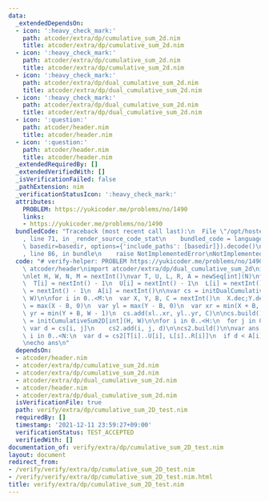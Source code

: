 ```yaml
---
data:
  _extendedDependsOn:
  - icon: ':heavy_check_mark:'
    path: atcoder/extra/dp/cumulative_sum_2d.nim
    title: atcoder/extra/dp/cumulative_sum_2d.nim
  - icon: ':heavy_check_mark:'
    path: atcoder/extra/dp/cumulative_sum_2d.nim
    title: atcoder/extra/dp/cumulative_sum_2d.nim
  - icon: ':heavy_check_mark:'
    path: atcoder/extra/dp/dual_cumulative_sum_2d.nim
    title: atcoder/extra/dp/dual_cumulative_sum_2d.nim
  - icon: ':heavy_check_mark:'
    path: atcoder/extra/dp/dual_cumulative_sum_2d.nim
    title: atcoder/extra/dp/dual_cumulative_sum_2d.nim
  - icon: ':question:'
    path: atcoder/header.nim
    title: atcoder/header.nim
  - icon: ':question:'
    path: atcoder/header.nim
    title: atcoder/header.nim
  _extendedRequiredBy: []
  _extendedVerifiedWith: []
  _isVerificationFailed: false
  _pathExtension: nim
  _verificationStatusIcon: ':heavy_check_mark:'
  attributes:
    PROBLEM: https://yukicoder.me/problems/no/1490
    links:
    - https://yukicoder.me/problems/no/1490
  bundledCode: "Traceback (most recent call last):\n  File \"/opt/hostedtoolcache/Python/3.10.6/x64/lib/python3.10/site-packages/onlinejudge_verify/documentation/build.py\"\
    , line 71, in _render_source_code_stat\n    bundled_code = language.bundle(stat.path,\
    \ basedir=basedir, options={'include_paths': [basedir]}).decode()\n  File \"/opt/hostedtoolcache/Python/3.10.6/x64/lib/python3.10/site-packages/onlinejudge_verify/languages/nim.py\"\
    , line 86, in bundle\n    raise NotImplementedError\nNotImplementedError\n"
  code: "# verify-helper: PROBLEM https://yukicoder.me/problems/no/1490\n\nimport\
    \ atcoder/header\nimport atcoder/extra/dp/dual_cumulative_sum_2d\nimport atcoder/extra/dp/cumulative_sum_2d\n\
    \nlet H, W, N, M = nextInt()\nvar T, U, L, R, A = newSeq[int](N)\nfor i in 0..<N:\n\
    \  T[i] = nextInt() - 1\n  U[i] = nextInt() - 1\n  L[i] = nextInt() - 1\n  R[i]\
    \ = nextInt() - 1\n  A[i] = nextInt()\n\nvar cs = initDualCumulativeSum2D[int](H,\
    \ W)\n\nfor i in 0..<M:\n  var X, Y, B, C = nextInt()\n  X.dec;Y.dec\n  var xl\
    \ = max(X - B, 0)\n  var yl = max(Y - B, 0)\n  var xr = min(X + B, H - 1)\n  var\
    \ yr = min(Y + B, W - 1)\n  cs.add(xl..xr, yl..yr, C)\n\ncs.build()\n\nvar cs2\
    \ = initCumulativeSum2D[int](H, W)\n\nfor i in 0..<H:\n  for j in 0..<W:\n   \
    \ var d = cs[i, j]\n    cs2.add(i, j, d)\n\ncs2.build()\n\nvar ans = 0\n\nfor\
    \ i in 0..<N:\n  var d = cs2[T[i]..U[i], L[i]..R[i]]\n  if d < A[i]: ans.inc\n\
    \necho ans\n"
  dependsOn:
  - atcoder/header.nim
  - atcoder/extra/dp/cumulative_sum_2d.nim
  - atcoder/extra/dp/cumulative_sum_2d.nim
  - atcoder/extra/dp/dual_cumulative_sum_2d.nim
  - atcoder/header.nim
  - atcoder/extra/dp/dual_cumulative_sum_2d.nim
  isVerificationFile: true
  path: verify/extra/dp/cumulative_sum_2D_test.nim
  requiredBy: []
  timestamp: '2021-12-11 23:59:27+09:00'
  verificationStatus: TEST_ACCEPTED
  verifiedWith: []
documentation_of: verify/extra/dp/cumulative_sum_2D_test.nim
layout: document
redirect_from:
- /verify/verify/extra/dp/cumulative_sum_2D_test.nim
- /verify/verify/extra/dp/cumulative_sum_2D_test.nim.html
title: verify/extra/dp/cumulative_sum_2D_test.nim
---
```

